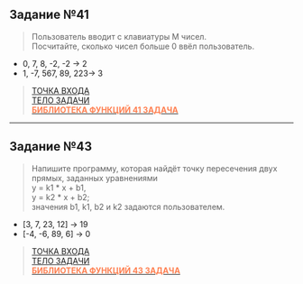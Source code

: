 ## Задание №41
>Пользователь вводит с клавиатуры M чисел.   
Посчитайте, сколько чисел больше 0 ввёл пользователь.
* 0, 7, 8, -2, -2 -> 2
* 1, -7, 567, 89, 223-> 3
>[ТОЧКА ВХОДА](https://github.com/1Gar/C-Lessons/blob/main/lesson_6/Task_41/Program.cs)   
>[ТЕЛО ЗАДАЧИ](https://github.com/1Gar/C-Lessons/blob/main/lesson_6/Task_41/Lesson6.cs)   
>[<span style="color:coral">__БИБЛИОТЕКА ФУНКЦИЙ 41 ЗАДАЧA__</span>](https://github.com/1Gar/C-Lessons/blob/main/lesson_6/Task_41/MyLibrary.cs)  
***
## Задание №43
>Напишите программу, которая найдёт точку пересечения двух прямых, заданных уравнениями    
y = k1 * x + b1,    
y = k2 * x + b2;   
значения b1, k1, b2 и k2 задаются пользователем.
* [3, 7, 23, 12] -> 19
* [-4, -6, 89, 6] -> 0
>[ТОЧКА ВХОДА](https://github.com/1Gar/C-Lessons/blob/main/lesson_6/Task_43/Program.cs)   
>[ТЕЛО ЗАДАЧИ](https://github.com/1Gar/C-Lessons/blob/main/lesson_6/Task_43/Lesson5.cs)   
>[<span style="color:coral">__БИБЛИОТЕКА ФУНКЦИЙ 43 ЗАДАЧA__</span>](https://github.com/1Gar/C-Lessons/blob/main/lesson_6/Task_43/MyLibrary.cs)  

